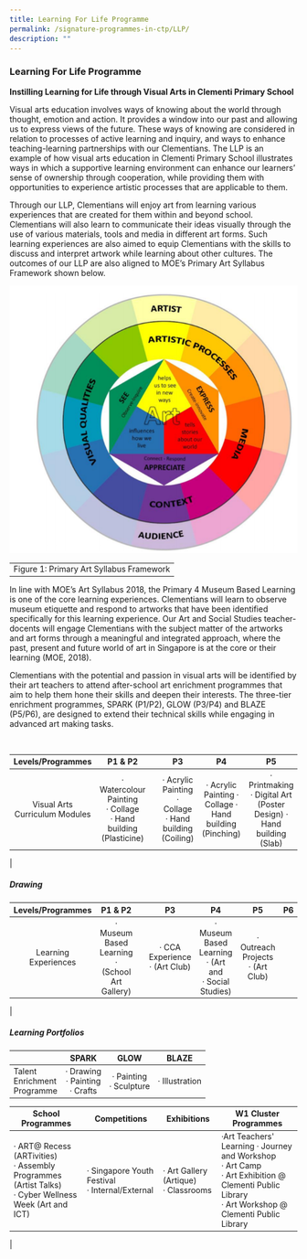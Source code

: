 ```yaml
---
title: Learning For Life Programme
permalink: /signature-programmes-in-ctp/LLP/
description: ""
---
```

### Learning For Life Programme
**Instilling Learning for Life through Visual Arts in Clementi Primary School**

Visual arts education involves ways of knowing about the world through thought, emotion and action. It provides a window into our past and allowing us to express views of the future. These ways of knowing are considered in relation to processes of active learning and inquiry, and ways to enhance teaching-learning partnerships with our Clementians. The LLP is an example of how visual arts education in Clementi Primary School illustrates ways in which a supportive learning environment can enhance our learners’ sense of ownership through cooperation, while providing them with opportunities to experience artistic processes that are applicable to them.

Through our LLP, Clementians will enjoy art from learning various experiences that are created for them within and beyond school. Clementians will also learn to communicate their ideas visually through the use of various materials, tools and media in different art forms. Such learning experiences are also aimed to equip Clementians with the skills to discuss and interpret artwork while learning about other cultures. The outcomes of our LLP are also aligned to MOE’s Primary Art Syllabus Framework shown below.

![](/images/LLP%20framework.png)

| |
|:---:|
| Figure 1: Primary Art Syllabus Framework |

In line with MOE’s Art Syllabus 2018, the Primary 4 Museum Based Learning is one of the core learning experiences. Clementians will learn to observe museum etiquette and respond to artworks that have been identified specifically for this learning experience. Our Art and Social Studies teacher-docents will engage Clementians with the subject matter of the artworks and art forms through a meaningful and integrated approach, where the past, present and future world of art in Singapore is at the core or their learning (MOE, 2018).

Clementians with the potential and passion in visual arts will be identified by their art teachers to attend after-school art enrichment programmes that aim to help them hone their skills and deepen their interests. The three-tier enrichment programmes, SPARK (P1/P2), GLOW (P3/P4) and BLAZE (P5/P6), are designed to extend their technical skills while engaging in advanced art making tasks.

<br>

| Levels/Programmes | P1 & P2 | | P3 | P4 | P5 | P6 |
|:---:|:---:|:---:|:---:|:---:|:---:|:---:|
| Visual Arts Curriculum Modules | · Watercolour Painting <br>· Collage <br>· Hand building (Plasticine) |  | · Acrylic Painting <br> · Collage<br> · Hand building (Coiling) | · Acrylic Painting · Collage · Hand building (Pinching) | · Printmaking · Digital Art (Poster Design) · Hand building (Slab) | · Batik Painting · Digital Art (Animation)   |
|

##### Drawing

| Levels/Programmes | P1 & P2 | | P3 | P4 | P5 | P6 |
|:---:|:---:|:---:|:---:|:---:|:---:|:---:|
| Learning Experiences | · Museum Based Learning <br>· (School Art Gallery) |  | · CCA Experience <br>· (Art Club) |  · Museum Based Learning<br> · (Art and <br>· Social Studies) |  · Outreach Projects <br>· (Art Club) |
|

##### Learning Portfolios

|  | SPARK | GLOW | BLAZE |
|---|:---:|:---:|:---:|
| Talent <br>Enrichment <Br> Programme | · Drawing<br>· Painting<br>· Crafts |· Painting<br>· Sculpture | · Illustration |

| School Programmes | Competitions | Exhibitions | W1 Cluster Programmes |
|---|---|---|---|
| · ART@ Recess (ARTivities) <br> · Assembly Programmes (Artist Talks) <br> · Cyber Wellness Week (Art and ICT)<br> | · Singapore Youth Festival <br>· Internal/External | · Art Gallery (Artique)<br>  · Classrooms | ·Art Teachers' Learning · Journey and Workshop <br> · Art Camp <br> · Art Exhibition @ Clementi Public Library <br> · Art Workshop @ Clementi Public Library  
|